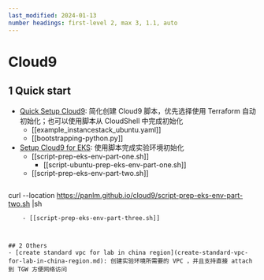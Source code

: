 ```yaml
---
last_modified: 2024-01-13
number headings: first-level 2, max 3, 1.1, auto
---
```


#  Cloud9
## 1 Quick start
- [Quick Setup Cloud9](quick-setup-cloud9): 简化创建 Cloud9 脚本，优先选择使用 Terraform 自动初始化；也可以使用脚本从 CloudShell 中完成初始化
    - [[example_instancestack_ubuntu.yaml]]
    - [[bootstrapping-python.py]]
- [Setup Cloud9 for EKS](setup-cloud9-for-eks): 使用脚本完成实验环境初始化
    - [[script-prep-eks-env-part-one.sh]]
        - [[script-ubuntu-prep-eks-env-part-one.sh]]
    - [[script-prep-eks-env-part-two.sh]]
        ```sh
curl --location https://panlm.github.io/cloud9/script-prep-eks-env-part-two.sh |sh
```
    - [[script-prep-eks-env-part-three.sh]]



## 2 Others
- [create standard vpc for lab in china region](create-standard-vpc-for-lab-in-china-region.md): 创建实验环境所需要的 VPC ，并且支持直接 attach 到 TGW 方便网络访问

